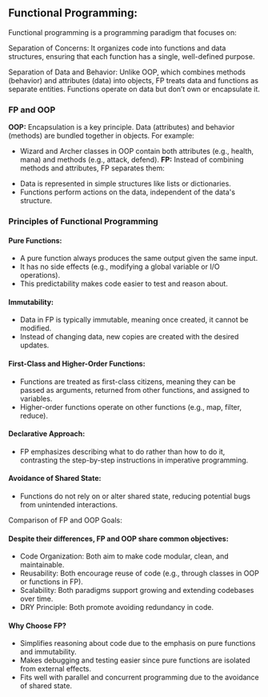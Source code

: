 ## Functional Programming:
<P>Functional programming is a programming paradigm that focuses on:</P>
<P>Separation of Concerns: It organizes code into functions and data structures, ensuring that each function has a single, well-defined purpose.</P>
<P>Separation of Data and Behavior: Unlike OOP, which combines methods (behavior) and attributes (data) into objects, FP treats data and functions as separate entities. Functions operate on data but don’t own or encapsulate it.</P>

### FP and OOP
**OOP:** Encapsulation is a key principle. Data (attributes) and behavior (methods) are bundled together in objects. For example:
+ Wizard and Archer classes in OOP contain both attributes (e.g., health, mana) and methods (e.g., attack, defend).
**FP:** Instead of combining methods and attributes, FP separates them:</p>
+ Data is represented in simple structures like lists or dictionaries.
+ Functions perform actions on the data, independent of the data's structure.

### Principles of Functional Programming

#### Pure Functions:
+ A pure function always produces the same output given the same input.
+ It has no side effects (e.g., modifying a global variable or I/O operations).
+ This predictability makes code easier to test and reason about.

#### Immutability:
+ Data in FP is typically immutable, meaning once created, it cannot be modified.
+ Instead of changing data, new copies are created with the desired updates.

#### First-Class and Higher-Order Functions:
+ Functions are treated as first-class citizens, meaning they can be passed as arguments, returned from other functions, and assigned to variables.
+ Higher-order functions operate on other functions (e.g., map, filter, reduce).

#### Declarative Approach:
+ FP emphasizes describing what to do rather than how to do it, contrasting the step-by-step instructions in imperative programming.

#### Avoidance of Shared State:
+ Functions do not rely on or alter shared state, reducing potential bugs from unintended interactions.

Comparison of FP and OOP Goals:
#### Despite their differences, FP and OOP share common objectives:
+ Code Organization: Both aim to make code modular, clean, and maintainable.
+ Reusability: Both encourage reuse of code (e.g., through classes in OOP or functions in FP).
+ Scalability: Both paradigms support growing and extending codebases over time.
+ DRY Principle: Both promote avoiding redundancy in code.


#### Why Choose FP?
+ Simplifies reasoning about code due to the emphasis on pure functions and immutability.
+ Makes debugging and testing easier since pure functions are isolated from external effects.
+ Fits well with parallel and concurrent programming due to the avoidance of shared state.
